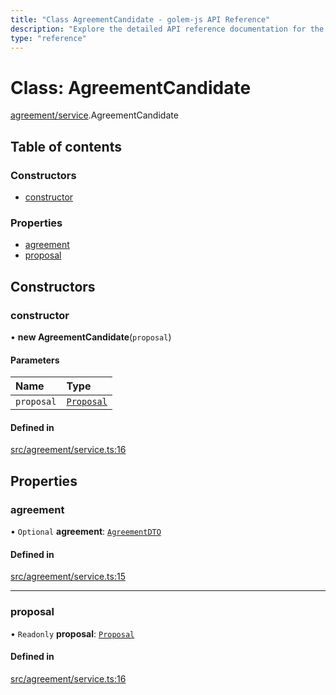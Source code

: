 ```yaml
---
title: "Class AgreementCandidate - golem-js API Reference"
description: "Explore the detailed API reference documentation for the Class AgreementCandidate within the golem-js SDK for the Golem Network."
type: "reference"
---
```

# Class: AgreementCandidate

[agreement/service](../modules/agreement_service).AgreementCandidate

## Table of contents

### Constructors

- [constructor](agreement_service.AgreementCandidate#constructor)

### Properties

- [agreement](agreement_service.AgreementCandidate#agreement)
- [proposal](agreement_service.AgreementCandidate#proposal)

## Constructors

### constructor

• **new AgreementCandidate**(`proposal`)

#### Parameters

| Name | Type |
| :------ | :------ |
| `proposal` | [`Proposal`](market_proposal.Proposal) |

#### Defined in

[src/agreement/service.ts:16](https://github.com/golemfactory/golem-js/blob/552d481/src/agreement/service.ts#L16)

## Properties

### agreement

• `Optional` **agreement**: [`AgreementDTO`](../interfaces/agreement_service.AgreementDTO)

#### Defined in

[src/agreement/service.ts:15](https://github.com/golemfactory/golem-js/blob/552d481/src/agreement/service.ts#L15)

___

### proposal

• `Readonly` **proposal**: [`Proposal`](market_proposal.Proposal)

#### Defined in

[src/agreement/service.ts:16](https://github.com/golemfactory/golem-js/blob/552d481/src/agreement/service.ts#L16)
